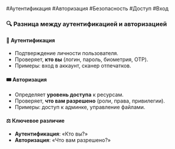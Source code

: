 
#Аутентификация #Авторизация #Безопасность #Доступ #Вход

### 🔍 **Разница между аутентификацией и авторизацией**

#### 🔐 **Аутентификация**
- Подтверждение личности пользователя.
- Проверяет, **кто вы** (логин, пароль, биометрия, OTP).
- Примеры: вход в аккаунт, сканер отпечатков.

#### 🎟 **Авторизация**
- Определяет **уровень доступа** к ресурсам.
- Проверяет, **что вам разрешено** (роли, права, привилегии).
- Примеры: доступ к админке, управление файлами.

#### ⚖ **Ключевое различие**
- **Аутентификация**: «Кто вы?»
- **Авторизация**: «Что вам разрешено?»
  
